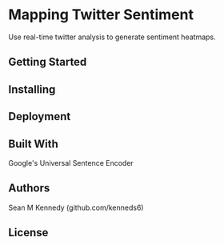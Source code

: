 # Mapping Twitter Sentiment

Use real-time twitter analysis to generate sentiment heatmaps.

## Getting Started

## Installing

## Deployment

## Built With
Google's Universal Sentence Encoder

## Authors
Sean M Kennedy (github.com/kenneds6)

## License



